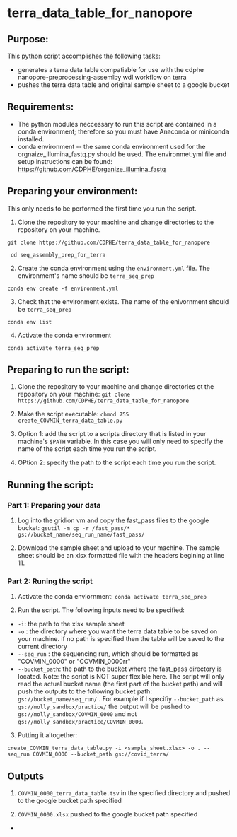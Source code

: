# terra_data_table_for_nanopore

## Purpose:
This python script accomplishes the following tasks:
- generates a terra data table compatiable for use with the cdphe nanopore-preprocessing-assemlby wdl workflow on terra
- pushes the terra data table and original sample sheet to a google bucket

## Requirements:
- The python modules neccessary to run this script are contained in a conda environment; therefore so you must have Anaconda or miniconda installed.
- conda environment -- the same conda environment used for the orgnaize_illumina_fastq.py should be used. The environmet.yml file and setup instructions can be found: https://github.com/CDPHE/organize_illumina_fastq

## Preparing your environment:
This only needs to be performed the first time you run the script.
1. Clone the repository to your machine and change directories to the repository on your machine.

``git clone https://github.com/CDPHE/terra_data_table_for_nanopore``

`` cd seq_assembly_prep_for_terra``

2. Create the conda environment using the ```environment.yml``` file. The environment's name should be ```terra_seq_prep```

``conda env create -f environment.yml``

3. Check that the environment exists. The name of the enivornment should be `terra_seq_prep`

``conda env list``

4. Activate the conda environment

``conda activate terra_seq_prep``

## Preparing to run the script:
1. Clone the repository to your machine and change directories ot the repository on your machine:
``git clone https://github.com/CDPHE/terra_data_table_for_nanopore``

2. Make the script executable:
``chmod 755 create_COVMIN_terra_data_table.py``

3. Option 1: add the script to a scripts directory that is listed in your machine's ``$PATH`` variable. In this case you will only need to specify the name of the script each time you run the script.

4. OPtion 2: specify the path to the script each time you run the script.

## Running the script:
### Part 1: Preparing your data
1. Log into the gridion vm and copy the fast_pass files to the google bucket:
``gsutil -m cp -r /fast_pass/* gs://bucket_name/seq_run_name/fast_pass/ ``

2. Download the sample sheet and upload to your machine. The sample sheet should be an xlsx formatted file with the headers begining at line 11.

### Part 2: Runing the script
1. Activate the conda enviornment:
``conda activate terra_seq_prep``

2. Run the script. The following inputs need to be specified:
  - ``-i``: the path to the xlsx sample sheet
  - ``-o`` : the directory where you want the terra data table to be saved on your machine. if no path is specified then the table will be saved to the current directory
  - ``--seq_run`` : the sequencing run, which should be formatted as "COVMIN_0000" or "COVMIN_0000rr"
  - ``--bucket_path``: the path to the bucket where the fast_pass directory is located. Note: the script is NOT super flexible here. The script will only read the actual bucket name (the first part of the bucket path) and will push the outputs to the following bucket path: ``gs://bucket_name/seq_run/`` . For example if I specifiy ``--bucket_path`` as ``gs://molly_sandbox/practice/`` the output will be pushed to ``gs://molly_sandbox/COVMIN_0000`` and not ``gs://molly_sandbox/practice/COVMIN_0000``.

3. Putting it altogether:

``create_COVMIN_terra_data_table.py -i <sample_sheet.xlsx> -o . --seq_run COVMIN_0000 --bucket_path gs://covid_terra/``


## Outputs
1. ``COVMIN_0000_terra_data_table.tsv`` in the specified directory and pushed to the google bucket path specified

2. ``COVMIN_0000.xlsx`` pushed to the google bucket path specified

-
